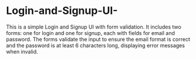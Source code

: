 # Login-and-Signup-UI-
This is a simple Login and Signup UI with form validation. It includes two forms: one for login and one for signup, each with fields for email and password. The forms validate the input to ensure the email format is correct and the password is at least 6 characters long, displaying error messages when invalid.
